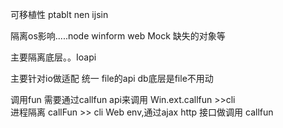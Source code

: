 可移植性  ptablt nen ijsin


隔离os影响.....node   winform web
Mock 缺失的对象等

主要隔离底层。。Ioapi

主要针对io做适配
统一  file的api
db底层是file不用动

调用fun 需要通过callfun api来调用
Win.ext.callfun  >>cli  
进程隔离   callFun >> cli
Web env,通过ajax http 接口做调用 callfun



